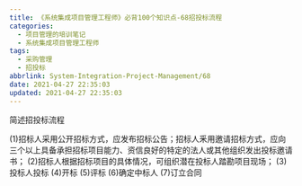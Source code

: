 ```yaml
---
title: 《系统集成项目管理工程师》必背100个知识点-68招投标流程
categories:
  - 项目管理的培训笔记
  - 系统集成项目管理工程师
tags:
  - 采购管理
  - 招投标
abbrlink: System-Integration-Project-Management/68
date: 2021-04-27 22:35:03
updated: 2021-04-27 22:35:03
---
```


简述招投标流程

(1)招标人采用公开招标方式，应发布招标公告；招标人釆用邀请招标方式，应向三个以上具备承担招标项目能力、资信良好的特定的法人或其他组织发出投标邀请书；
(2)招标人根据招标项目的具体情况，可组织潜在投标人踏勘项目现场；
(3)投标人投标
(4)开标
(5)评标
(6)确定中标人
(7)订立合同
